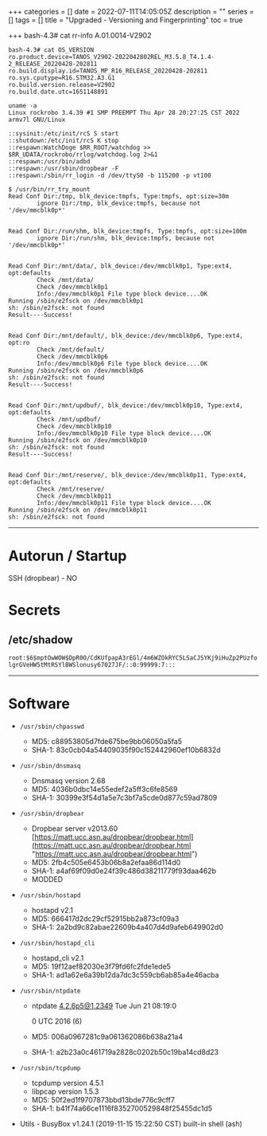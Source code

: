 +++
categories = []
date = 2022-07-11T14:05:05Z
description = ""
series = []
tags = []
title = "Upgraded - Versioning and Fingerprinting"
toc = true

+++
bash-4.3# cat rr-info
A.01.0014-V2902

    bash-4.3# cat OS_VERSION 
    ro.product.device=TANOS_V2902-2022042802REL_M3.5.8_T4.1.4-2_RELEASE_20220428-202811
    ro.build.display.id=TANOS_MP_R16_RELEASE_20220428-202811
    ro.sys.cputype=R16.STM32.A3.G1
    ro.build.version.release=V2902
    ro.build.date.utc=1651148891
    
    uname -a
    Linux rockrobo 3.4.39 #1 SMP PREEMPT Thu Apr 28 20:27:25 CST 2022 armv7l GNU/Linux
    
    ::sysinit:/etc/init/rcS S start
    ::shutdown:/etc/init/rcS K stop
    ::respawn:WatchDoge $RR_ROOT/watchdog >> $RR_UDATA/rockrobo/rrlog/watchdog.log 2>&1
    ::respawn:/usr/bin/adbd
    ::respawn:/usr/sbin/dropbear -F
    ::respawn:/sbin/rr_login -d /dev/ttyS0 -b 115200 -p vt100
    
    $ /usr/bin/rr_try_mount
    Read Conf Dir:/tmp, blk_device:tmpfs, Type:tmpfs, opt:size=30m
            ignore Dir:/tmp, blk_device:tmpfs, because not '/dev/mmcblk0p*'
    
    
    Read Conf Dir:/run/shm, blk_device:tmpfs, Type:tmpfs, opt:size=100m
            ignore Dir:/run/shm, blk_device:tmpfs, because not '/dev/mmcblk0p*'
    
    
    Read Conf Dir:/mnt/data/, blk_device:/dev/mmcblk0p1, Type:ext4, opt:defaults
            Check /mnt/data/
            Check /dev/mmcblk0p1
            Info:/dev/mmcblk0p1 File type block device....OK
    Running /sbin/e2fsck on /dev/mmcblk0p1
    sh: /sbin/e2fsck: not found
    Result----Success!
    
    
    Read Conf Dir:/mnt/default/, blk_device:/dev/mmcblk0p6, Type:ext4, opt:ro
            Check /mnt/default/
            Check /dev/mmcblk0p6
            Info:/dev/mmcblk0p6 File type block device....OK
    Running /sbin/e2fsck on /dev/mmcblk0p6
    sh: /sbin/e2fsck: not found
    Result----Success!
    
    
    Read Conf Dir:/mnt/updbuf/, blk_device:/dev/mmcblk0p10, Type:ext4, opt:defaults
            Check /mnt/updbuf/
            Check /dev/mmcblk0p10
            Info:/dev/mmcblk0p10 File type block device....OK
    Running /sbin/e2fsck on /dev/mmcblk0p10
    sh: /sbin/e2fsck: not found
    Result----Success!
    
    
    Read Conf Dir:/mnt/reserve/, blk_device:/dev/mmcblk0p11, Type:ext4, opt:defaults
            Check /mnt/reserve/
            Check /dev/mmcblk0p11
            Info:/dev/mmcblk0p11 File type block device....OK
    Running /sbin/e2fsck on /dev/mmcblk0p11
    sh: /sbin/e2fsck: not found

***

# Autorun / Startup

SSH (dropbear) - NO

# Secrets

## /etc/shadow

`root:$6$mptOwWOW$DpR0O/CdKUfpapA3rEGl/4m6WZOkRYC5LSaCJSYKj9iHuZp2PUzfolgrGVeHW5tMtRSYlBWSlonusy67027JF/::0:99999:7:::`

***

# Software

* `/usr/sbin/chpasswd`
  * MD5: c88953805d7fde675be9bb06050a5fa5
  * SHA-1: 83c0cb04a54409035f90c152442960ef10b6832d
* `/usr/sbin/dnsmasq`
  * Dnsmasq version 2.68
  * MD5: 4036b0dbc14e55edef2a5ff3c6fe8569
  * SHA-1: 30399e3f54d1a5e7c3bf7a5cde0d877c59ad7809
* `/usr/sbin/dropbear`
  * Dropbear server v2013.60 [https://matt.ucc.asn.au/dropbear/dropbear.html](https://matt.ucc.asn.au/dropbear/dropbear.html "https://matt.ucc.asn.au/dropbear/dropbear.html")
  * MD5: 2fb4c505e6453b06b8a2efaa86d114d0
  * SHA-1: a4af69f09d0e24f39c486d38211779f93daa462b
  * MODDED
* `/usr/sbin/hostapd`
  * hostapd v2.1
  * MD5: 666417d2dc29cf52915bb2a873cf09a3
  * SHA-1: 2a2bd9c82abae22609b4a407d4d9afeb649902d0
* `/usr/sbin/hostapd_cli`
  * hostapd_cli v2.1
  * MD5: 19f12aef82030e3f79fd6fc2fde1ede5
  * SHA-1: ad1a62e6a39b12da7dc3c559cb6ab85a4e46acba
* `/usr/sbin/ntpdate`
  * ntpdate 4.2.6p5@1.2349 Tue Jun 21 08:19:0

    0 UTC 2016 (6)
  * MD5: 006a0967281c9a061362086b638a21a4
  * SHA-1: a2b23a0c461719a2828c0202b50c19ba14cd8d23
* `/usr/sbin/tcpdump`
  * tcpdump version 4.5.1
  * libpcap version 1.5.3
  * MD5: 50f2ed1f9707873bbd13bde776c9cff7
  * SHA-1: b41f74a66ce1116f8352700529848f25455dc1d5


* Utils - BusyBox v1.24.1 (2019-11-15 15:22:50 CST) built-in shell (ash)
